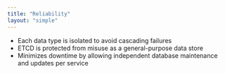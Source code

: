 ```yaml
---
title: "Reliability"
layout: "simple"
---
```


- Each data type is isolated to avoid cascading failures
- ETCD is protected from misuse as a general-purpose data store
- Minimizes downtime by allowing independent database maintenance and updates per service